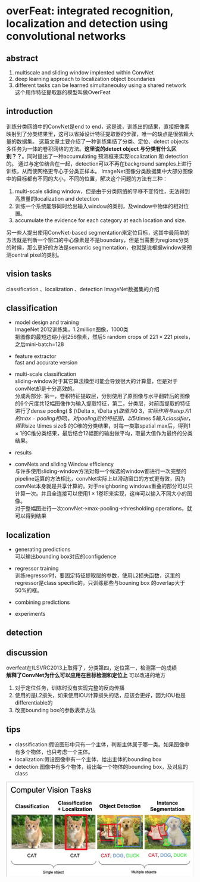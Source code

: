# overFeat: integrated recognition, localization and detection using convolutional networks


## abstract
1. multiscale and sliding window implented within ConvNet
2. deep learning approach to localization object boundaries
3. different tasks can be learned simultaneoulsy using a shared network  
这个用作特征提取器的模型叫做OverFeat

## introduction
训练分类网络中的ConvNet是end to end，这是说，训练出的结果，直接把像素映射到了分类结果里，这可以省掉设计特征提取器的步骤，唯一的缺点是很依赖大量的数据集。
这篇文章主要介绍了一种训练集结了分类、定位、detect objects多任务为一体的卷积网络的方法。**这里说的detect object 与分类有什么区别？？**。同时提出了一种accumulating 预测框来实现localization 和 detection的。
通过与定位结合在一起，detection可以不再在background samples上进行训练，从而使网络更专心于分类正样本。
ImageNet图像分类数据集中大部分图像中的目标都有不同的大小，不同的位置，解决这个问题的方法有三种：
1. multi-scale sliding window，但是由于分类网络的平移不变特性，无法得到高质量的localization and detection
2. 训练一个系统能够同时给出输入window的类别，及window中物体的相对位置。
3. accumulate the evidence for each category at each location and size.

另一些人提出使用ConvNet-based segmentation来定位目标，这其中最简单的方法就是判断一个窗口的中心像素是不是boundary，但是当需要为regions分类的时候，那么更好的方法是semantic segmentation，也就是说根据window来预测central pixel的类别。

## vision tasks
classification 、localization 、detection
ImageNet数据集的介绍

## classification  
- model design and training  
ImageNet 2012训练集，1.2million图像，1000类  
把图像的最短边缩小到256像素，然后5 random crops of $221\times 221$ pixels，之后mini-batch=128  

- feature extractor  
fast and accurate version

- multi-scale classification   
sliding-window对于其它算法模型可能会导致很大的计算量，但是对于convNet却是十分高效的。  
分成两部分: 第一，卷积特征提取层，分别使用了原图像与水平翻转后的图像的6个尺度共12幅图像作为输入提取特征，第二，分类层，对前面提取的特征进行了dense pooling( $ (\Delta x, \Delta y)$取值为0~3，实际作用与step为1的max-pooling相同)，对pooling后的特征图，以$5\times 5$输入classifier，得到$size \times size$ 的C维的分类结果，对每一类取spatial max后，得到$1\times 1$的C维分类结果，最后结合12幅图的输出做平均，取最大值作为最终的分类结果。

- results

- convNets and sliding Window efficiency  
与许多使用sliding-window方法对每一个候选的window都进行一次完整的pipeline运算的方法相比，convNet实际上以滑动窗口的方式更有效，因为convNet本身就是共享计算的。对于neighboring windows重叠的部分可以只计算一次。并且全连接可以使用$1\times 1$卷积来实现，这样可以输入不同大小的图像。  
对于整幅图进行一次convNet->max-pooling->thresholding operations，就可以得到结果

## localization
- generating predictions  
可以输出bounding box对应的configdence

- regressor training    
训练regressor时，要固定特征提取层的参数，使用L2损失函数，这里的regressor是class specific的，只训练那些与bouning box 的overlap大于50%的框。

- combining predictions
- experiments

## detection


## discussion
overfeat在ILSVRC2013上取得了，分类第四，定位第一，检测第一的成绩  
**解释了ConvNet为什么可以应用在目标检测和定位上**
可以改进的地方
1. 对于定位任务，训练时没有实现完整的反向传播
2. 使用的是L2损失，如果使用IOU计算损失的话，应该会更好，因为IOU也是differentiable的
3. 改变bounding box的参数表示方法


## tips
- classification:假设图形中只有一个主体，判断主体属于哪一类。如果图像中有多个物体，也只考虑一个主体。  
- localization:假设图像中有一个主体，给出主体的bounding box   
- detection:图像中有多个物体，给出每一个物体的bounding box，及对应的class  

![class231n](../image/essay/cs231nclass.jpg)